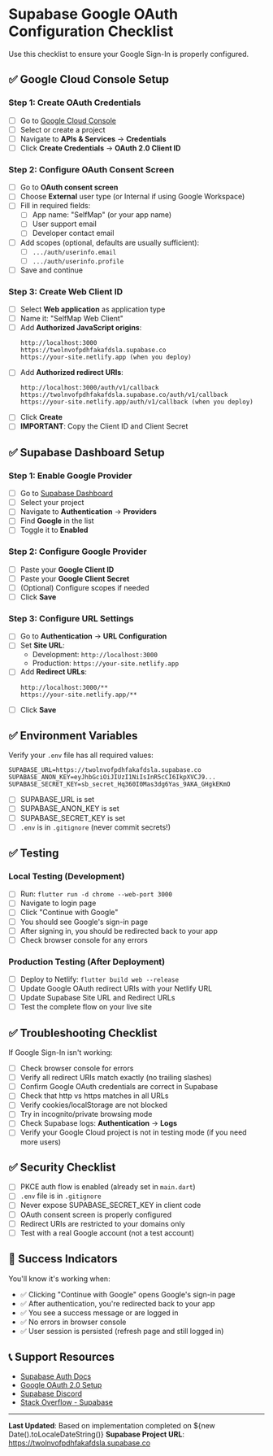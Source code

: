 # Supabase Google OAuth Configuration Checklist

Use this checklist to ensure your Google Sign-In is properly configured.

## ✅ Google Cloud Console Setup

### Step 1: Create OAuth Credentials
- [ ] Go to [Google Cloud Console](https://console.cloud.google.com/)
- [ ] Select or create a project
- [ ] Navigate to **APIs & Services** → **Credentials**
- [ ] Click **Create Credentials** → **OAuth 2.0 Client ID**

### Step 2: Configure OAuth Consent Screen
- [ ] Go to **OAuth consent screen**
- [ ] Choose **External** user type (or Internal if using Google Workspace)
- [ ] Fill in required fields:
  - [ ] App name: "SelfMap" (or your app name)
  - [ ] User support email
  - [ ] Developer contact email
- [ ] Add scopes (optional, defaults are usually sufficient):
  - [ ] `.../auth/userinfo.email`
  - [ ] `.../auth/userinfo.profile`
- [ ] Save and continue

### Step 3: Create Web Client ID
- [ ] Select **Web application** as application type
- [ ] Name it: "SelfMap Web Client"
- [ ] Add **Authorized JavaScript origins**:
  ```
  http://localhost:3000
  https://twolnvofpdhfakafdsla.supabase.co
  https://your-site.netlify.app (when you deploy)
  ```
- [ ] Add **Authorized redirect URIs**:
  ```
  http://localhost:3000/auth/v1/callback
  https://twolnvofpdhfakafdsla.supabase.co/auth/v1/callback
  https://your-site.netlify.app/auth/v1/callback (when you deploy)
  ```
- [ ] Click **Create**
- [ ] **IMPORTANT**: Copy the Client ID and Client Secret

## ✅ Supabase Dashboard Setup

### Step 1: Enable Google Provider
- [ ] Go to [Supabase Dashboard](https://app.supabase.com)
- [ ] Select your project
- [ ] Navigate to **Authentication** → **Providers**
- [ ] Find **Google** in the list
- [ ] Toggle it to **Enabled**

### Step 2: Configure Google Provider
- [ ] Paste your **Google Client ID**
- [ ] Paste your **Google Client Secret**
- [ ] (Optional) Configure scopes if needed
- [ ] Click **Save**

### Step 3: Configure URL Settings
- [ ] Go to **Authentication** → **URL Configuration**
- [ ] Set **Site URL**:
  - Development: `http://localhost:3000`
  - Production: `https://your-site.netlify.app`
- [ ] Add **Redirect URLs**:
  ```
  http://localhost:3000/**
  https://your-site.netlify.app/**
  ```
- [ ] Click **Save**

## ✅ Environment Variables

Verify your `.env` file has all required values:

```env
SUPABASE_URL=https://twolnvofpdhfakafdsla.supabase.co
SUPABASE_ANON_KEY=eyJhbGciOiJIUzI1NiIsInR5cCI6IkpXVCJ9...
SUPABASE_SECRET_KEY=sb_secret_Hq360I0Mas3dg6Yas_9AKA_GHgkEKmO
```

- [ ] SUPABASE_URL is set
- [ ] SUPABASE_ANON_KEY is set
- [ ] SUPABASE_SECRET_KEY is set
- [ ] `.env` is in `.gitignore` (never commit secrets!)

## ✅ Testing

### Local Testing (Development)
- [ ] Run: `flutter run -d chrome --web-port 3000`
- [ ] Navigate to login page
- [ ] Click "Continue with Google"
- [ ] You should see Google's sign-in page
- [ ] After signing in, you should be redirected back to your app
- [ ] Check browser console for any errors

### Production Testing (After Deployment)
- [ ] Deploy to Netlify: `flutter build web --release`
- [ ] Update Google OAuth redirect URIs with your Netlify URL
- [ ] Update Supabase Site URL and Redirect URLs
- [ ] Test the complete flow on your live site

## ✅ Troubleshooting Checklist

If Google Sign-In isn't working:

- [ ] Check browser console for errors
- [ ] Verify all redirect URIs match exactly (no trailing slashes)
- [ ] Confirm Google OAuth credentials are correct in Supabase
- [ ] Check that http vs https matches in all URLs
- [ ] Verify cookies/localStorage are not blocked
- [ ] Try in incognito/private browsing mode
- [ ] Check Supabase logs: **Authentication** → **Logs**
- [ ] Verify your Google Cloud project is not in testing mode (if you need more users)

## ✅ Security Checklist

- [ ] PKCE auth flow is enabled (already set in `main.dart`)
- [ ] `.env` file is in `.gitignore`
- [ ] Never expose SUPABASE_SECRET_KEY in client code
- [ ] OAuth consent screen is properly configured
- [ ] Redirect URIs are restricted to your domains only
- [ ] Test with a real Google account (not a test account)

## 🎉 Success Indicators

You'll know it's working when:
- ✅ Clicking "Continue with Google" opens Google's sign-in page
- ✅ After authentication, you're redirected back to your app
- ✅ You see a success message or are logged in
- ✅ No errors in browser console
- ✅ User session is persisted (refresh page and still logged in)

## 📞 Support Resources

- [Supabase Auth Docs](https://supabase.com/docs/guides/auth/social-login/auth-google)
- [Google OAuth 2.0 Setup](https://developers.google.com/identity/protocols/oauth2)
- [Supabase Discord](https://discord.supabase.com/)
- [Stack Overflow - Supabase](https://stackoverflow.com/questions/tagged/supabase)

---

**Last Updated**: Based on implementation completed on ${new Date().toLocaleDateString()}
**Supabase Project URL**: https://twolnvofpdhfakafdsla.supabase.co
